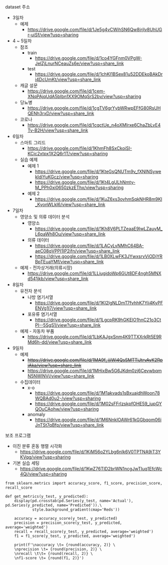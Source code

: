 dataset 주소
* 3일차
  * 예제
    * https://drive.google.com/file/d/1Je5g4vCWihSN6Qw8irjlv8UhUGr-uiSf/view?usp=sharing
* 4 ~ 5일차
  * 참조  
    * train
        * https://drive.google.com/file/d/1co4YGFnm0VPgW-JeIZjLnurNCeauZs6e/view?usp=share_link
    * test
        * https://drive.google.com/file/d/1chKI1BSex81u52DDEkoBAkDri4DcUmKt/view?usp=share_link
  * 캐글 설문  
    * https://drive.google.com/file/d/1cem-XNqPAjqUdA5bIbn1XX9OMqSrS2bv/view?usp=sharing
  * 당뇨병  
    * https://drive.google.com/file/d/1cgTV6grYybWRwpEFfG80RsUHQENh3rxD/view?usp=share_link
  * 코로나  
    * https://drive.google.com/file/d/1cqctUe_n4oXMIrxe6ChaZbLvE4Tv-B2H/view?usp=share_link
* 6일차
  * 스마트 그리드
    * https://drive.google.com/file/d/1KhmFh8SxCkoiSI-KCic2xtpx1X2Q6r1T/view?usp=sharing
  * 실습 예제
    * 예제 1
      * https://drive.google.com/file/d/1KteGsQNUTm9v_fXNINSywekIdiYuKGcz/view?usp=sharing
      * https://drive.google.com/file/d/1Kt4LgULhNmty-M_PPh0xi0650zkzEThx/view?usp=sharing
    * 예제 2
      * https://drive.google.com/file/d/1KuZ6xs3ovhmSqkNHR8m9Kl_KyonWLkI6/view?usp=share_link
* 7일차
  * 영양소 및 의류 데이터 분석
    * 영양소
      * https://drive.google.com/file/d/1Kh8V6PLTZeaaE9IwLZauyM_L6paWh8Ou/view?usp=share_link
    * 의류 데이터
      * https://drive.google.com/file/d/1LACyLvNMhC64BA-aeC08qVPPI1lP2jfn/view?usp=share_link
      * https://drive.google.com/file/d/1LB0XLwFK3JYwxsrvViODjYRBpTEuaYMf/view?usp=share_link
  * 예제 - 전자상거래(의류시장)
      * https://drive.google.com/file/d/1LLiugidoWp6GUt8DF4ngh5MNXd541jkb/view?usp=share_link
* 8일차
  * 유전자 분석
    * 나방 염기서열
      * https://drive.google.com/file/d/1KI2lgNLDmT7fvhhK7Yii4KyPFENVg1I7/view?usp=share_link
    * 포유류 염기서열
      * https://drive.google.com/file/d/1LgcpRK9hGKElO1hnC21o3CtPI--5SgS1/view?usp=share_link
  * 예제 - 자동차 부품
     * https://drive.google.com/file/d/1LbKAJgxSnm4K9TTXXrkRt5E9RMd6h-dd/view?usp=share_link
 * 9일차
   * 예제
     * ~~https://drive.google.com/file/d/1MA9f_jjiWj4QsSMTTiJtrvAyK2RpjAka/view?usp=share_link~~
     * https://drive.google.com/file/d/1MHixBw5G6JKdm0zj6CevwbqmN5NWlNVj/view?usp=share_link
   * 수집데이터
     * x-o
       * https://drive.google.com/file/d/1M1akvads1sBxuajdhWoon78WQBAd0u2-/view?usp=sharing
       * https://drive.google.com/file/d/1M02sFFrIzskpfOHE59_iupGYQOuCAohw/view?usp=sharing
     * anomaly
       * https://drive.google.com/file/d/1M6NnklOAWr61kGGbqom06iJnTSt7qBfp/view?usp=share_link
       

보조 프로그램
* 이진 분류 혼동 행렬 시각화
    * https://drive.google.com/file/d/1KiM56o2YLbg6nIk6V0TPTNA9iT3YKVqg/view?usp=sharing
* 기본 실습 세팅
    * https://drive.google.com/file/d/1KwZ76TID2brWN1ncgJwTIuq1EfcWc4Qj/view?usp=sharing
    
```
from sklearn.metrics import accuracy_score, f1_score, precision_score, recall_score

def get_metrics(y_test, y_predicted):
    display(pd.crosstab(pd.Series(y_test, name='Actual'), pd.Series(y_predicted, name='Predicted')).\
            style.background_gradient(cmap='Reds'))
    
    accuracy = accuracy_score(y_test, y_predicted)
    precision = precision_score(y_test, y_predicted, average='weighted')
    recall = recall_score(y_test, y_predicted, average='weighted')
    f1 = f1_score(y_test, y_predicted, average='weighted')
    
    print(f'\naccuracy \t= {round(accuracy, 2)} \
    \nprecision \t= {round(precision, 2)} \
    \nrecall \t\t= {round(recall, 2)} \
    \nf1-score \t= {round(f1, 2)}')
```
